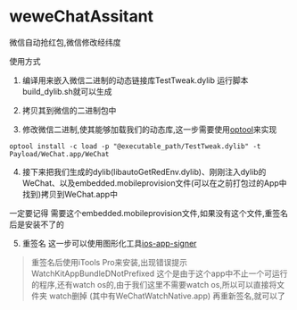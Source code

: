 # weweChatAssitant
微信自动抢红包,微信修改经纬度


使用方式

1. 编译用来嵌入微信二进制的动态链接库TestTweak.dylib  运行脚本build_dylib.sh就可以生成

2. 拷贝其到微信的二进制包中


3. 修改微信二进制,使其能够加载我们的动态库,这一步需要使用[optool](https://github.com/alexzielenski/optool)来实现
```
optool install -c load -p "@executable_path/TestTweak.dylib" -t Payload/WeChat.app/WeChat
```



4. 接下来把我们生成的dylib(libautoGetRedEnv.dylib)、刚刚注入dylib的WeChat、以及embedded.mobileprovision文件(可以在之前打包过的App中找到)拷贝到WeChat.app中

一定要记得 需要这个embedded.mobileprovision文件,如果没有这个文件,重签名后是安装不了的


5. 重签名
这一步可以使用图形化工具[ios-app-signer](https://github.com/DanTheMan827/ios-app-signer)


> 重签名后使用iTools Pro来安装,出现错误提示  WatchKitAppBundleDNotPrefixed
 这个是由于这个app中不止一个可运行的程序,还有watch os的,由于我们这里不需要watch os,所以可以直接将文件夹 watch删掉 (其中有WeChatWatchNative.app)
> 再重新签名,就可以了

